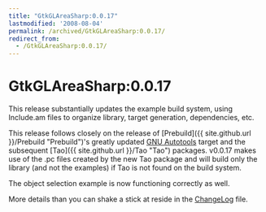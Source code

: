 ```yaml
---
title: "GtkGLAreaSharp:0.0.17"
lastmodified: '2008-08-04'
permalink: /archived/GtkGLAreaSharp:0.0.17/
redirect_from:
  - /GtkGLAreaSharp:0.0.17/
---
```


GtkGLAreaSharp:0.0.17
=====================

This release substantially updates the example build system, using Include.am files to organize library, target generation, dependencies, etc.

This release follows closely on the release of [Prebuild]({{ site.github.url }}/Prebuild "Prebuild")'s greatly updated [GNU Autotools](/index.php?title=GNU_Autotools&action=edit&redlink=1 "GNU Autotools (page does not exist)") target and the subsequent [Tao]({{ site.github.url }}/Tao "Tao") packages. v0.0.17 makes use of the .pc files created by the new Tao package and will build only the library (and not the examples) if Tao is not found on the build system.

The object selection example is now functioning correctly as well.

More details than you can shake a stick at reside in the [ChangeLog](http://anonsvn.mono-project.com/source/trunk/gtkglarea-sharp/ChangeLog) file.

